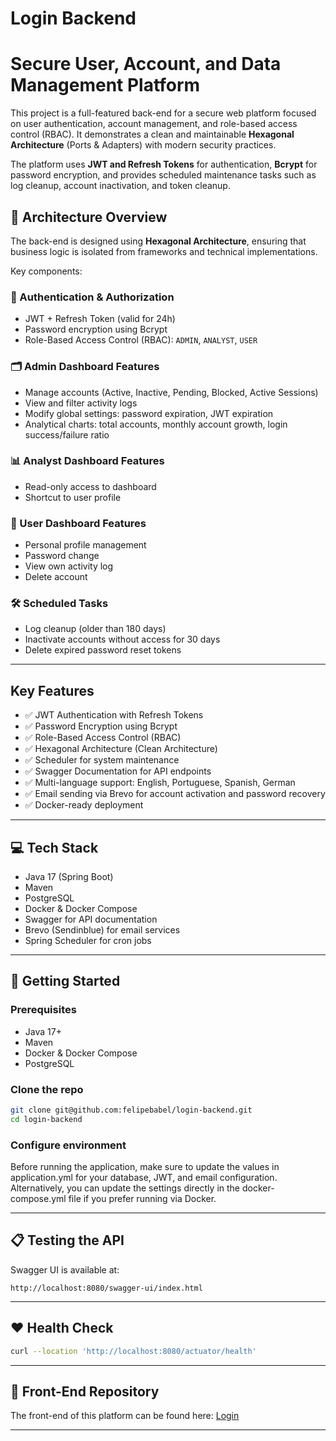 # Login Backend

# Secure User, Account, and Data Management Platform

This project is a full-featured back-end for a secure web platform focused on user authentication, account management, and role-based access control (RBAC). It demonstrates a clean and maintainable **Hexagonal Architecture** (Ports & Adapters) with modern security practices.

The platform uses **JWT and Refresh Tokens** for authentication, **Bcrypt** for password encryption, and provides scheduled maintenance tasks such as log cleanup, account inactivation, and token cleanup.

## 🧩 Architecture Overview

The back-end is designed using **Hexagonal Architecture**, ensuring that business logic is isolated from frameworks and technical implementations.

Key components:

### 🔐 Authentication & Authorization

* JWT + Refresh Token (valid for 24h)
* Password encryption using Bcrypt
* Role-Based Access Control (RBAC): `ADMIN`, `ANALYST`, `USER`

### 🗂 Admin Dashboard Features

* Manage accounts (Active, Inactive, Pending, Blocked, Active Sessions)
* View and filter activity logs
* Modify global settings: password expiration, JWT expiration
* Analytical charts: total accounts, monthly account growth, login success/failure ratio

### 📊 Analyst Dashboard Features

* Read-only access to dashboard
* Shortcut to user profile

### 👤 User Dashboard Features

* Personal profile management
* Password change
* View own activity log
* Delete account

### 🛠 Scheduled Tasks

* Log cleanup (older than 180 days)
* Inactivate accounts without access for 30 days
* Delete expired password reset tokens

---

## Key Features

* ✅ JWT Authentication with Refresh Tokens
* ✅ Password Encryption using Bcrypt
* ✅ Role-Based Access Control (RBAC)
* ✅ Hexagonal Architecture (Clean Architecture)
* ✅ Scheduler for system maintenance
* ✅ Swagger Documentation for API endpoints
* ✅ Multi-language support: English, Portuguese, Spanish, German
* ✅ Email sending via Brevo for account activation and password recovery
* ✅ Docker-ready deployment

---

## 💻 Tech Stack

* Java 17 (Spring Boot)
* Maven
* PostgreSQL
* Docker & Docker Compose
* Swagger for API documentation
* Brevo (Sendinblue) for email services
* Spring Scheduler for cron jobs

---

## 🚀 Getting Started

### Prerequisites

* Java 17+
* Maven
* Docker & Docker Compose
* PostgreSQL

### Clone the repo

```bash
git clone git@github.com:felipebabel/login-backend.git
cd login-backend
```

### Configure environment

Before running the application, make sure to update the values in application.yml for your database, JWT, and email configuration. Alternatively, you can update the settings directly in the docker-compose.yml file if you prefer running via Docker.

---

## 📋 Testing the API

Swagger UI is available at:

```
http://localhost:8080/swagger-ui/index.html
```

---

## ❤️ Health Check

```bash
curl --location 'http://localhost:8080/actuator/health'
```

---

## 🔗 Front-End Repository

The front-end of this platform can be found here: [Login](https://felipebabel.github.io/login/)

---